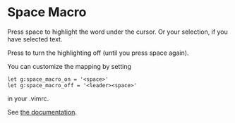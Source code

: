 # Space Macro

Press space to highlight the word under the cursor. Or your selection, if you
have selected text.

Press <leader><space> to turn the highlighting off (until you press space
again).

You can customize the mapping by setting

```
let g:space_macro_on = '<space>'
let g:space_macro_off = '<leader><space>'
```
in your .vimrc.

See [the documentation](doc/space_macro.txt).
